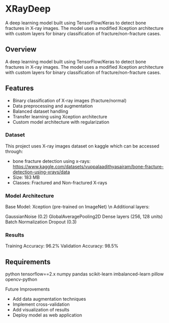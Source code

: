 # XRayDeep
A deep learning model built using TensorFlow/Keras to detect bone fractures in X-ray images. The model uses a modified Xception architecture with custom layers for binary classification of fracture/non-fracture cases.
## Overview
A deep learning model built using TensorFlow/Keras to detect bone fractures in X-ray images. The model uses a modified Xception architecture with custom layers for binary classification of fracture/non-fracture cases.

## Features
- Binary classification of X-ray images (fracture/normal)
- Data preprocessing and augmentation
- Balanced dataset handling
- Transfer learning using Xception architecture
- Custom model architecture with regularization

### Dataset
This project uses X-ray images dataset on kaggle which can be accessed through:
- bone fracture detection using x-rays: https://www.kaggle.com/datasets/vuppalaadithyasairam/bone-fracture-detection-using-xrays/data
- Size: 183 MB
- Classes: Fractured and Non-fractured X-rays

### Model Architecture

Base Model: Xception (pre-trained on ImageNet) \n
Additional layers:

GaussianNoise (0.2)
GlobalAveragePooling2D
Dense layers (256, 128 units)
Batch Normalization
Dropout (0.3)



### Results

Training Accuracy: 96.2%
Validation Accuracy: 98.5%

## Requirements
python
tensorflow==2.x
numpy
pandas
scikit-learn
imbalanced-learn
pillow
opencv-python



Future Improvements

- Add data augmentation techniques
- Implement cross-validation
- Add visualization of results
- Deploy model as web application
